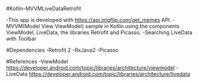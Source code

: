 #Kotlin-MVVMLiveDataRetrofit

-This app is developed with https://api.imgflip.com/get_memes API.
-MVVM(Model View ViewModel) sample in Kotlin using the components ViewModel, LiveData, the libraries Retrofit and Picasso.
-Searching LiveData with Toolbar

#Dependencies
-Retrofit 2
-RxJava2
-Picasso

#References
-ViewModel https://developer.android.com/topic/libraries/architecture/viewmodel
-LiveData https://developer.android.com/topic/libraries/architecture/livedata
